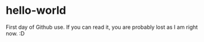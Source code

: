 # hello-world
First day of Github use. If you can read it, you are probably lost as I am right now. :D
